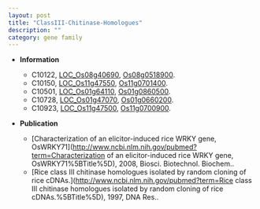 ```yaml
---
layout: post
title: "ClassIII-Chitinase-Homologues"
description: ""
category: gene family
---
```


* **Information**  
    + C10122, [LOC_Os08g40690](http://rice.uga.edu/cgi-bin/ORF_infopage.cgi?orf=LOC_Os08g40690), [Os08g0518900](http://rapdb.dna.affrc.go.jp/viewer/gbrowse_details/irgsp1?name=Os08g0518900).
    + C10150, [LOC_Os11g47550](http://rice.uga.edu/cgi-bin/ORF_infopage.cgi?orf=LOC_Os11g47550), [Os11g0701400](http://rapdb.dna.affrc.go.jp/viewer/gbrowse_details/irgsp1?name=Os11g0701400).
    + C10501, [LOC_Os01g64110](http://rice.uga.edu/cgi-bin/ORF_infopage.cgi?orf=LOC_Os01g64110), [Os01g0860500](http://rapdb.dna.affrc.go.jp/viewer/gbrowse_details/irgsp1?name=Os01g0860500).
    + C10728, [LOC_Os01g47070](http://rice.uga.edu/cgi-bin/ORF_infopage.cgi?orf=LOC_Os01g47070), [Os01g0660200](http://rapdb.dna.affrc.go.jp/viewer/gbrowse_details/irgsp1?name=Os01g0660200).
    + C10923, [LOC_Os11g47500](http://rice.uga.edu/cgi-bin/ORF_infopage.cgi?orf=LOC_Os11g47500), [Os11g0700900](http://rapdb.dna.affrc.go.jp/viewer/gbrowse_details/irgsp1?name=Os11g0700900).

* **Publication**  
    + [Characterization of an elicitor-induced rice WRKY gene, OsWRKY71](http://www.ncbi.nlm.nih.gov/pubmed?term=Characterization of an elicitor-induced rice WRKY gene, OsWRKY71%5BTitle%5D), 2008, Biosci. Biotechnol. Biochem..
    + [Rice class III chitinase homologues isolated by random cloning of rice cDNAs.](http://www.ncbi.nlm.nih.gov/pubmed?term=Rice class III chitinase homologues isolated by random cloning of rice cDNAs.%5BTitle%5D), 1997, DNA Res..


